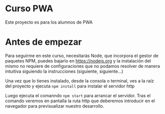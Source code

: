 # Curso PWA
Este proyecto es para los alumnos de PWA

# Antes de empezar
Para seguirme en este curso, necesitarás Node, que incorpora el gestor de paquetes NPM, puedes bajarlo en https://nodejs.org y la instalación del mismo no requiere de configuraciones que no podamos resolver de manera intuitiva siguiendo la instrucciones (siguiente, siguiente...)

Una vez que lo tienes instalado, desde la consola o terminal, ves a la raíz del proyecto y ejecuta `npm install` para instalar el servidor http

Luego ejecuta el comanndo `npm start` para arrancar el servidor. Tras el comando veremos en pantalla la ruta http que deberemos introducir en el navegador para previsualizar nuestro desarrollo.
